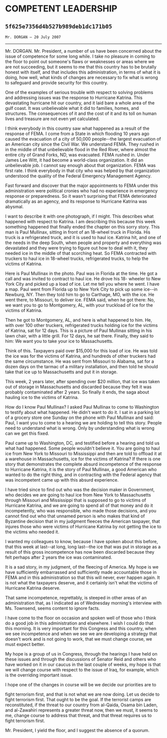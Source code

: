 # COMPETENT LEADERSHIP
## `5f625e7356d4b527b989deb1dc171b05`
`Mr. DORGAN — 20 July 2007`

---


Mr. DORGAN. Mr. President, a number of us have been concerned about 
the issue of competence for some long while. I take no pleasure in 
coming to the floor to point out someone's flaws or weaknesses or areas 
where we are not succeeding, but it seems to me that this country has 
to be brutally honest with itself, and that includes this 
administration, in terms of what it is doing, how well, what kinds of 
changes are necessary to fix what is wrong to safeguard and provide 
security for this country.

One of the examples of serious trouble with respect to solving 
problems and addressing issues was the response to Hurricane Katrina. 
This devastating hurricane hit our country, and it laid bare a whole 
area of the gulf coast. It was unbelievable what it did to families, 
homes, and structures. The consequences of it and the cost of it and 
its toll on human lives and treasure are not even yet calculated.

I think everybody in this country saw what happened as a result of 
the response of FEMA. I come from a State in which flooding 10 years 
ago caused the evacuation of a city of 50,000 people--the largest 
evacuation of an American city since the Civil War. We understand FEMA. 
They rushed in in the middle of that unbelievable flood in the Red 
River, where almost the entire city of Grand Forks, ND, was evacuated. 
FEMA rushed in. Under James Lee Witt, it had become a world-class 
organization. It did an unbelievable job. I cannot say enough about 
that organization. FEMA was first rate. I think everybody in that city 
who was helped by that organization understood the quality of the 
Federal Emergency Management Agency.

Fast forward and discover that the major appointments to FEMA under 
this administration were political cronies who had no experience in 
emergency response or preparedness. So it wasn't surprising that FEMA 
deteriorated dramatically as an agency, and its response to Hurricane 
Katrina was abysmal.

I want to describe it with one photograph, if I might. This describes 
what happened with respect to Katrina. I am describing this because 
this week something happened that finally ended the chapter on this 
sorry story. This man is Paul Mullinax, sitting in front of an 18-wheel 
truck in Florida. His truck is a refrigerated truck, and it is used to 
haul ice. Katrina hit, and one of the needs in the deep South, when 
people and property and everything was devastated and they were trying 
to figure out how to deal with it, they needed ice in the middle of 
that scorching heat. So FEMA contracted with truckers to haul ice in 
18-wheel trucks, refrigerated trucks, to help the victims of Katrina.

Here is Paul Mullinax in the photo. Paul was in Florida at the time. 
He got a call and was invited to contract to haul ice. He drove his 18-
wheeler to New York City and picked up a load of ice. Let me tell you 
where he went. I have a map. Paul went from Florida up to New York City 
to pick up some ice--in Newburg, NY. Then they told him to go to 
Carthage, MO, with the ice. He went there, to Missouri, to deliver ice. 
FEMA said, when he got there: No, we want you to go to Montgomery, AL, 
with your truckload of ice for the victims of Katrina.

Then he got to Montgomery, AL, and here is what happened to him. He, 
with over 100 other truckers, refrigerated trucks holding ice for the 
victims of Katrina, sat for 12 days. This is a picture of Paul Mullinax 
sitting in his lawn chair, with a little grill. For 12 days, he sat 
there. Finally, they said to him: We want you to take your ice to 
Massachusetts.

Think of this. Taxpayers paid over $15,000 for this load of ice. He 
was told the ice was for the victims of Katrina, and hundreds of other 
truckers had the same circumstance. He was sent from Missouri to 
Alabama, sat for a dozen days on the tarmac of a military installation, 
and then told he should take that ice up to Massachusetts and put it in 
storage.

This week, 2 years later, after spending over $20 million, that ice 
was taken out of storage in Massachusetts and discarded because they 
felt it was probably contaminated after 2 years. So finally it ends, 
the saga about hauling ice to the victims of Katrina.

How do I know Paul Mullinax? I asked Paul Mullinax to come to 
Washington to testify about what happened. He didn't want to do it. I 
sat in a parking lot of a grocery store one Sunday on the phone with 
Paul Mullinax and said: Paul, I want you to come to a hearing we are 
holding to tell this story. People need to understand what is wrong. 
Only by understanding what is wrong can we get this fixed.

Paul came up to Washington, DC, and testified before a hearing and 
told us what had happened. Some people wouldn't believe it. You are 
going to haul ice from New York to Missouri to Mississippi and then are 
told to offload it at a warehouse in Massachusetts, ice for the victims 
of Katrina? If there is one story that demonstrates the complete absurd 
incompetence of the response to Hurricane Katrina, it is the story of 
Paul Mullinax, a good American who wanted to do the right thing, and in 
contracting with the Federal agency that was incompetent came up with 
this absurd experience.

I have tried since to find out who was the decision maker in 
Government, who decides we are going to haul ice from New York to 
Massachusetts through Missouri and Mississippi that is supposed to go 
to victims of Hurricane Katrina, and we are going to spend all of that 
money and do it incompetently, who was responsible, who made those 
decisions, and you cannot find out who that unnamed person is who makes 
that kind of Byzantine decision that in my judgment fleeces the 
American taxpayer, that injures those who were victims of Hurricane 
Katrina by not getting the ice to the victims who needed it.

I wanted my colleagues to know, because I have spoken about this 
before, that this week at last--at long, long last--the ice that was 
put in storage as a result of this gross incompetence has now been 
discarded because they felt perhaps after 2 years the ice was 
contaminated.

It is a sad story, in my judgment, of the fleecing of America. My 
hope is we have sufficiently embarrassed and sufficiently made 
accountable those in FEMA and in this administration so that this will 
never, ever happen again. It is not what the taxpayers deserve, and it 
certainly isn't what the victims of Hurricane Katrina deserve.

That same incompetence, regrettably, is steeped in other areas of an 
administration that, as I indicated as of Wednesday morning's interview 
with Ms. Townsend, seems content to ignore facts.

I have come to the floor on occasion and spoken well of those who I 
think do a good job in this administration and elsewhere. I wish I 
could do that this morning. It is very important for this Congress and 
this country, when we see incompetence and when we see we are 
developing a strategy that doesn't work and is not going to work, that 
we must change course, we must expect better.

My hope is a group of us in Congress, through the hearings I have 
held on these issues and through the discussions of Senator Reid and 
others who have worked on it in our caucus in the last couple of weeks, 
my hope is that we will change course with respect to the issue of 
Iraq, for example, which is the overriding important issue.

I hope one of the changes in course will be we decide our priorities 
are to


fight terrorism first, and that is not what we are now doing. Let us 
decide to fight terrorism first. That ought to be the goal. If the 
terrorist camps are reconstituted, if the threat to our country from 
al-Qaida, Osama bin Laden, and al-Zawahiri represents a greater threat 
now, then we must, it seems to me, change course to address that 
threat, and that threat requires us to fight terrorism first.

Mr. President, I yield the floor, and I suggest the absence of a 
quorum.